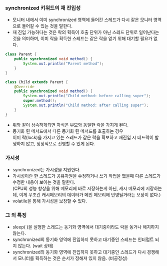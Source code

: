 ### synchronized 키워드의 재 진입성

- 모니터 내에서 이미 synchronized 영역에 들어간 스레드가 다시 같은 모니터 영역으로 들어갈 수 있는 것을 말한다.
- 재 진입 가능하다는 것은 락의 획득이 호출 단위가 아닌 스레드 단위로 일어난다는 것을 의미하며, 이미 락을 획득한 스레드는 같은 락을 얻기 위해 대기할 필요가 없다.

```java
class Parent {
    public synchronized void method() {
        System.out.println("Parent method");
    }
}

class Child extends Parent {
    @Override
    public synchronized void method() {
        System.out.println("Child method: before calling super");
        super.method();
        System.out.println("Child method: after calling super");
    }
}
```

- 위와 같이 상속하게되면 자식은 부모와 동일한 락을 가지게 된다.
- 동기화 된 메서드에서 다른 동기화 된 메서드를 호출하는 경우 <br>
  이미 락(lock)을 가지고 있는 스레드가 같은 락을 확보하고 재진입 시 데드락이 발생하지 않고, 정상적으로 진행할 수 있게 된다.

### 가시성

- synchronized는 가시성을 지원한다.
- 가시성이란 한 스레드가 공유자원을 수정하거나 쓰기 작업을 했을때 다른 스레드가 수정한 내용이 보이는 것을 말한다.<br>
  (CPU의 성능 향상을 위해 메모리에 바로 저장하는게 아닌, 캐시 메모리에 저장하는데, 이게 무조건 캐시메모리의 데이터가 메인 메모리에 반영될거라는 보장이 없다.)
- volatile을 통해 가시성을 보장할 수 있다.

### 그 외 특징

- sleep( )을 실행한 스레드는 동기화 영역에서 대기중이라도 락을 놓거나 해지하지 않는다.
- synchronized의 동기화 영역에 진입하지 못하고 대기중인 스레드는 인터럽트 되지 않는다. (wait 상태)
- synchronized의 동기화 영역에 진입하지 못하고 대기중인 스레드가 다시 경쟁해서 모니터를 획득하는 것은 순서가 정해져 있지 않음. (비공정성)
